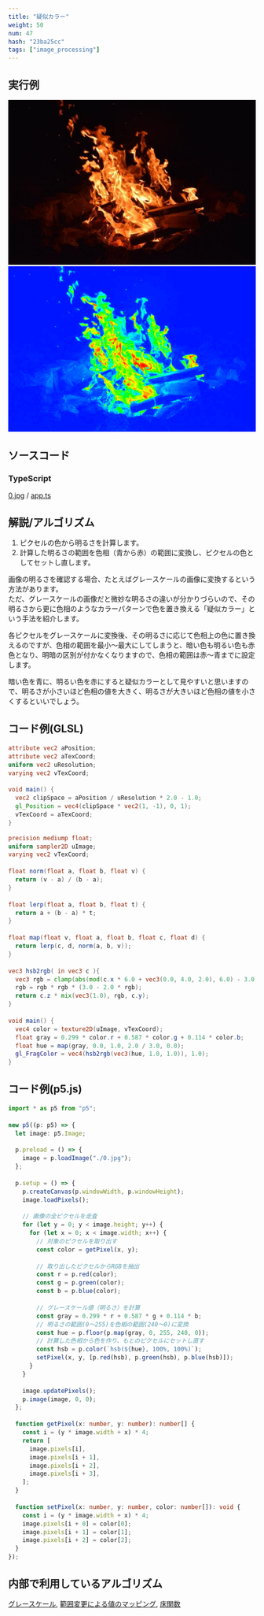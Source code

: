```yaml
---
title: "疑似カラー"
weight: 50
num: 47
hash: "23ba25cc"
tags: ["image_processing"]
---
```


## 実行例

![](./static/images/23ba25cc/0.jpg)
![](./static/images/23ba25cc/1.png)

## ソースコード

### TypeScript

[0.jpg](./static/code/23ba25cc/0.jpg) / [app.ts](./static/code/23ba25cc/app.ts)

## 解説/アルゴリズム

1. ピクセルの色から明るさを計算します。
1. 計算した明るさの範囲を色相（青から赤）の範囲に変換し、ピクセルの色としてセットし直します。

画像の明るさを確認する場合、たとえばグレースケールの画像に変換するという方法があります。  
ただ、グレースケールの画像だと微妙な明るさの違いが分かりづらいので、その明るさから更に色相のようなカラーパターンで色を置き換える「疑似カラー」という手法を紹介します。

各ピクセルをグレースケールに変換後、その明るさに応じて色相上の色に置き換えるのですが、色相の範囲を最小～最大にしてしまうと、暗い色も明るい色も赤色となり、明暗の区別が付かなくなりますので、色相の範囲は赤～青までに設定します。

暗い色を青に、明るい色を赤にすると疑似カラーとして見やすいと思いますので、明るさが小さいほど色相の値を大きく、明るさが大きいほど色相の値を小さくするといいでしょう。

## コード例(GLSL)

```glsl
attribute vec2 aPosition;
attribute vec2 aTexCoord;
uniform vec2 uResolution;
varying vec2 vTexCoord;

void main() {
  vec2 clipSpace = aPosition / uResolution * 2.0 - 1.0;
  gl_Position = vec4(clipSpace * vec2(1, -1), 0, 1);
  vTexCoord = aTexCoord;
}
```

```glsl
precision mediump float;
uniform sampler2D uImage;
varying vec2 vTexCoord;

float norm(float a, float b, float v) {
  return (v - a) / (b - a);
}

float lerp(float a, float b, float t) {
  return a + (b - a) * t;
}

float map(float v, float a, float b, float c, float d) {
  return lerp(c, d, norm(a, b, v));
}

vec3 hsb2rgb( in vec3 c ){
  vec3 rgb = clamp(abs(mod(c.x * 6.0 + vec3(0.0, 4.0, 2.0), 6.0) - 3.0) - 1.0, 0.0, 1.0);
  rgb = rgb * rgb * (3.0 - 2.0 * rgb);
  return c.z * mix(vec3(1.0), rgb, c.y);
}

void main() {
  vec4 color = texture2D(uImage, vTexCoord);
  float gray = 0.299 * color.r + 0.587 * color.g + 0.114 * color.b;
  float hue = map(gray, 0.0, 1.0, 2.0 / 3.0, 0.0);
  gl_FragColor = vec4(hsb2rgb(vec3(hue, 1.0, 1.0)), 1.0);
}
```

## コード例(p5.js)

```typescript
import * as p5 from "p5";

new p5((p: p5) => {
  let image: p5.Image;

  p.preload = () => {
    image = p.loadImage("./0.jpg");
  };

  p.setup = () => {
    p.createCanvas(p.windowWidth, p.windowHeight);
    image.loadPixels();

    // 画像の全ピクセルを走査
    for (let y = 0; y < image.height; y++) {
      for (let x = 0; x < image.width; x++) {
        // 対象のピクセルを取り出す
        const color = getPixel(x, y);

        // 取り出したピクセルからRGBを抽出
        const r = p.red(color);
        const g = p.green(color);
        const b = p.blue(color);

        // グレースケール値（明るさ）を計算
        const gray = 0.299 * r + 0.587 * g + 0.114 * b;
        // 明るさの範囲(0～255)を色相の範囲(240～0)に変換
        const hue = p.floor(p.map(gray, 0, 255, 240, 0));
        // 計算した色相から色を作り、もとのピクセルにセットし直す
        const hsb = p.color(`hsb(${hue}, 100%, 100%)`);
        setPixel(x, y, [p.red(hsb), p.green(hsb), p.blue(hsb)]);
      }
    }

    image.updatePixels();
    p.image(image, 0, 0);
  };

  function getPixel(x: number, y: number): number[] {
    const i = (y * image.width + x) * 4;
    return [
      image.pixels[i],
      image.pixels[i + 1],
      image.pixels[i + 2],
      image.pixels[i + 3],
    ];
  }

  function setPixel(x: number, y: number, color: number[]): void {
    const i = (y * image.width + x) * 4;
    image.pixels[i + 0] = color[0];
    image.pixels[i + 1] = color[1];
    image.pixels[i + 2] = color[2];
  }
});
```

## 内部で利用しているアルゴリズム

[グレースケール](/359993fd), [範囲変更による値のマッピング](/2e71b23a), [床関数](/0fd2eac9)

